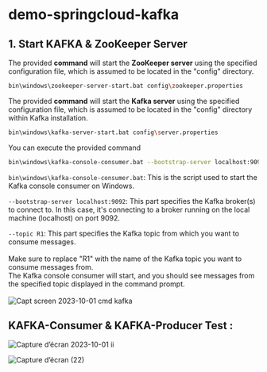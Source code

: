 # demo-springcloud-kafka

## 1. Start KAFKA & ZooKeeper Server
The provided  **command** will start the **ZooKeeper server** using the specified configuration file, which is assumed to be located in the "config" directory.
```bash
bin\windows\zookeeper-server-start.bat config\zookeeper.properties
```
The provided  **command** will start the **Kafka server** using the specified configuration file, which is assumed to be located in the "config" directory within Kafka installation.
```bash
bin\windows\kafka-server-start.bat config\server.properties
```
You can execute the provided command 
```bash
bin\windows\kafka-console-consumer.bat --bootstrap-server localhost:9092 --topic R1
```
`bin\windows\kafka-console-consumer.bat`: This is the script used to start the Kafka console consumer on Windows.

`--bootstrap-server localhost:9092`: This part specifies the Kafka broker(s) to connect to. In this case, it's connecting to a broker running on the local machine (localhost) on port 9092.

`--topic R1`: This part specifies the Kafka topic from which you want to consume messages. 
<br><br>
Make sure to replace "R1" with the name of the Kafka topic you want to consume messages from. <br>
The Kafka console consumer will start, and you should see messages from the specified topic displayed in the command prompt.
<br><br>
![Capt screen 2023-10-01 cmd kafka](https://github.com/Dembelinho/demo-springcloud-kafka/assets/110602716/c942d75b-1fcc-48b9-992c-90a4b2a93ec6)        


## KAFKA-Consumer & KAFKA-Producer Test :
                
![Capture d’écran 2023-10-01 ii](https://github.com/Dembelinho/demo-springcloud-kafka/assets/110602716/22c8f65e-48c5-4bd6-81b1-50acf60d2af0)


![Capture d’écran (22)](https://github.com/Dembelinho/demo-springcloud-kafka/assets/110602716/cf2ca6b4-de4d-46c7-af65-d3692ec9c3ba)




